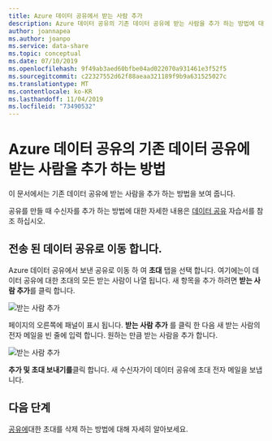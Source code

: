 ```yaml
---
title: Azure 데이터 공유에서 받는 사람 추가
description: Azure 데이터 공유의 기존 데이터 공유에 받는 사람을 추가 하는 방법에 대해 알아봅니다.
author: joannapea
ms.author: joanpo
ms.service: data-share
ms.topic: conceptual
ms.date: 07/10/2019
ms.openlocfilehash: 9f49ab3aed60bfbe04ad022070a931461e3f52f5
ms.sourcegitcommit: c22327552d62f88aeaa321189f9b9a631525027c
ms.translationtype: MT
ms.contentlocale: ko-KR
ms.lasthandoff: 11/04/2019
ms.locfileid: "73490532"
---
```

# <a name="how-to-add-a-recipient-to-an-existing-data-share-in-azure-data-share"></a>Azure 데이터 공유의 기존 데이터 공유에 받는 사람을 추가 하는 방법

이 문서에서는 기존 데이터 공유에 받는 사람을 추가 하는 방법을 보여 줍니다.

공유를 만들 때 수신자를 추가 하는 방법에 대한 자세한 내용은 [데이터 공유](share-your-data.md) 자습서를 참조 하십시오.

## <a name="navigate-to-a-sent-data-share"></a>전송 된 데이터 공유로 이동 합니다.

Azure 데이터 공유에서 보낸 공유로 이동 하 여 **초대** 탭을 선택 합니다. 여기에는이 데이터 공유에 대한 초대의 모든 받는 사람이 나열 됩니다. 새 항목을 추가 하려면 **받는 사람 추가**를 클릭 합니다.

![받는 사람 추가](./media/how-to/how-to-add-recipients/add-recipient.png)

페이지의 오른쪽에 패널이 표시 됩니다. **받는 사람 추가** 를 클릭 한 다음 새 받는 사람의 전자 메일을 빈 줄에 입력 합니다. 원하는 만큼 받는 사람을 추가 합니다.

![받는 사람 추가](./media/how-to/how-to-add-recipients/add-recipient-side.png)

**추가 및 초대 보내기를**클릭 합니다. 새 수신자가이 데이터 공유에 초대 전자 메일을 보냅니다.

## <a name="next-steps"></a>다음 단계
[공유에](how-to-delete-invitation.md)대한 초대를 삭제 하는 방법에 대해 자세히 알아보세요.
